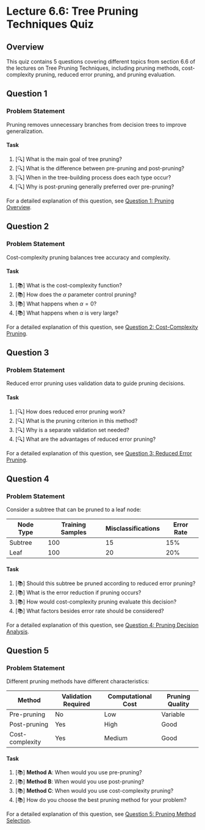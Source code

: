 # Lecture 6.6: Tree Pruning Techniques Quiz

## Overview
This quiz contains 5 questions covering different topics from section 6.6 of the lectures on Tree Pruning Techniques, including pruning methods, cost-complexity pruning, reduced error pruning, and pruning evaluation.

## Question 1

### Problem Statement
Pruning removes unnecessary branches from decision trees to improve generalization.

#### Task
1. [🔍] What is the main goal of tree pruning?
2. [🔍] What is the difference between pre-pruning and post-pruning?
3. [🔍] When in the tree-building process does each type occur?
4. [🔍] Why is post-pruning generally preferred over pre-pruning?

For a detailed explanation of this question, see [Question 1: Pruning Overview](L6_6_1_explanation.md).

## Question 2

### Problem Statement
Cost-complexity pruning balances tree accuracy and complexity.

#### Task
1. [📚] What is the cost-complexity function?
2. [📚] How does the $\alpha$ parameter control pruning?
3. [📚] What happens when $\alpha = 0$?
4. [📚] What happens when $\alpha$ is very large?

For a detailed explanation of this question, see [Question 2: Cost-Complexity Pruning](L6_6_2_explanation.md).

## Question 3

### Problem Statement
Reduced error pruning uses validation data to guide pruning decisions.

#### Task
1. [🔍] How does reduced error pruning work?
2. [🔍] What is the pruning criterion in this method?
3. [🔍] Why is a separate validation set needed?
4. [🔍] What are the advantages of reduced error pruning?

For a detailed explanation of this question, see [Question 3: Reduced Error Pruning](L6_6_3_explanation.md).

## Question 4

### Problem Statement
Consider a subtree that can be pruned to a leaf node:

| Node Type | Training Samples | Misclassifications | Error Rate |
|-----------|------------------|-------------------|------------|
| Subtree    | 100             | 15                | 15%        |
| Leaf       | 100             | 20                | 20%        |

#### Task
1. [📚] Should this subtree be pruned according to reduced error pruning?
2. [📚] What is the error reduction if pruning occurs?
3. [📚] How would cost-complexity pruning evaluate this decision?
4. [📚] What factors besides error rate should be considered?

For a detailed explanation of this question, see [Question 4: Pruning Decision Analysis](L6_6_4_explanation.md).

## Question 5

### Problem Statement
Different pruning methods have different characteristics:

| Method | Validation Required | Computational Cost | Pruning Quality |
|--------|-------------------|-------------------|-----------------|
| Pre-pruning | No | Low | Variable |
| Post-pruning | Yes | High | Good |
| Cost-complexity | Yes | Medium | Good |

#### Task
1. [📚] **Method A**: When would you use pre-pruning?
2. [📚] **Method B**: When would you use post-pruning?
3. [📚] **Method C**: When would you use cost-complexity pruning?
4. [📚] How do you choose the best pruning method for your problem?

For a detailed explanation of this question, see [Question 5: Pruning Method Selection](L6_6_5_explanation.md).
